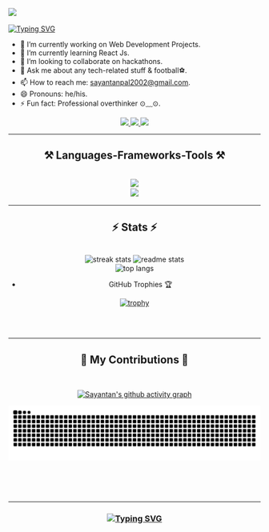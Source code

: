 ![](https://komarev.com/ghpvc/?username=sayantan135)


[![Typing SVG](https://readme-typing-svg.demolab.com?font=Noto+Sans&weight=700&size=29&pause=1000&color=FFFFFF&center=true&width=435&lines=Hi%2C+I+am+Sayantan+Pal)](https://git.io/typing-svg)
<br/>

- 🔭 I’m currently working on Web Development Projects.
- 🌱 I’m currently learning React Js.
- 👯 I’m looking to collaborate on hackathons.
- 💬 Ask me about any tech-related stuff & football⚽.
- 📫 How to reach me: sayantanpal2002@gmail.com.
- 😄 Pronouns: he/his.
- ⚡ Fun fact: Professional overthinker ⊙⁠﹏⁠⊙.

 
<div align="center"> 
  <a href="mailto:sayantanpal2002@gmail.com">
    <img src="https://img.shields.io/badge/Gmail-333333?style=for-the-badge&logo=gmail&logoColor=red" />
  </a>
  <a href="https://linkedin.com/in/sayantan-pal-2787511b8" target="_blank">
    <img src="https://img.shields.io/badge/LinkedIn-0077B5?style=for-the-badge&logo=linkedin&logoColor=white" target="_blank" />
  </a>
  <a href="https://sayantanpal.vercel.app" target="_blank">
     <img src="https://img.shields.io/badge/Portfolio-FF5722?style=for-the-badge&logo=todoist&logoColor=white" target="_blank" /> <!-- sqlite, safari, google-chrome are other good icon options -->
  </a>
</div>
 <hr/>
 <h2 align="center">⚒️ Languages-Frameworks-Tools ⚒️</h2>
<br/>
<div align="center">
    <img src="https://skillicons.dev/icons?i=nodejs,github,python,javascript,express,firebase,mongodb,c,java" /><br>
    <img src="https://skillicons.dev/icons?i=react,r,bootstrap,mui,mysql,flask,html,css,vscode,figma,git" />
</div>

<hr/>

<h2 align="center">⚡ Stats ⚡</h2>
<br>
<div align=center>
  <img width=390 src="https://streak-stats.demolab.com/?user=sayantan135&count_private=true&theme=react&border_radius=10" alt="streak stats"/>
  <img width=390 src="https://github-readme-stats-salesp07.vercel.app/api?username=sayantan135&count_private=true&show_icons=true&theme=react&rank_icon=github&border_radius=10" alt="readme stats" />
  <br/>
  <img width=325 align="center" src="https://github-readme-stats-salesp07.vercel.app/api/top-langs/?username=sayantan135&hide=HTML&langs_count=8&layout=compact&theme=react&border_radius=10&size_weight=0.5&count_weight=0.5&exclude_repo=github-readme-stats" alt="top langs" />


  
 - GitHub Trophies 🏆
 
 [![trophy](https://github-profile-trophy.vercel.app/?username=sayantan135&theme=darkhub)](https://github.com/ryo-ma/github-profile-trophy)
</div>

<br/><br/>
<hr/>
<div align="center">
  <h2>🐍 My Contributions 🐍</h2>
  <br>

[![Sayantan's github activity graph](https://github-readme-activity-graph.vercel.app/graph?username=sayantan135&bg_color=0e1116&color=e3cfe0&line=39b337&point=124f29&area=true&hide_border=true)](https://github.com/ashutosh00710/github-readme-activity-graph)
  
![snake svg](https://github.com/sayantan135/sayantan135/blob/output/github-contribution-grid-snake.svg)

 <br/><br/><br/>
</div>

<hr/>

<h3 align="center">
 
[![Typing SVG](https://readme-typing-svg.demolab.com?font=Noto+Sans&weight=200&size=29&pause=1000&color=FFFFFF&center=true&width=435&lines=Thanks+for+visiting+%E2%9C%8C%EF%B8%8F;Message+me+on+LinkedIn+%F0%9F%98%8A;Always+open+to+Collab++%F0%9F%A4%9D)](https://git.io/typing-svg)
</h3>
<br/>
